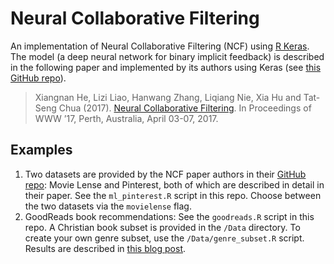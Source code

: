 Neural Collaborative Filtering
================

An implementation of Neural Collaborative Filtering (NCF) using [R
Keras](https://keras.rstudio.com/index.html). The model (a deep neural
network for binary implicit feedback) is described in the following
paper and implemented by its authors using Keras (see [this GitHub
repo](https://github.com/hexiangnan/neural_collaborative_filtering)).

> Xiangnan He, Lizi Liao, Hanwang Zhang, Liqiang Nie, Xia Hu and
> Tat-Seng Chua (2017). [Neural Collaborative
> Filtering](https://dl.acm.org/doi/10.1145/3038912.3052569). In
> Proceedings of WWW ’17, Perth, Australia, April 03-07, 2017.

## Examples

1.  Two datasets are provided by the NCF paper authors in their [GitHub
    repo](https://github.com/hexiangnan/neural_collaborative_filtering/tree/master/Data):
    Movie Lense and Pinterest, both of which are described in detail in
    their paper. See the `ml_pinterest.R` script in this repo. Choose
    between the two datasets via the `movielense` flag.
2.  GoodReads book recommendations: See the `goodreads.R` script in this
    repo. A Christian book subset is provided in the `/Data` directory.
    To create your own genre subset, use the `/Data/genre_subset.R`
    script. Results are described in [this blog
    post](https://amanda.rbind.io/2021/04/12/book-recommendations-using-neural-collaborative-filtering/).
